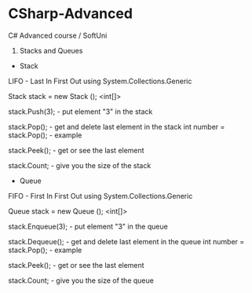 # CSharp-Advanced
C# Advanced course / SoftUni

01. Stacks and Queues

- Stack 

LIFO - Last In First Out
using System.Collections.Generic 

Stack<int> stack = new Stack<int> ();
     <char>
     <string>
     <object>
     <int[]>

stack.Push(3); - put element "3" in the stack

stack.Pop(); - get and delete last element in the stack
int number = stack.Pop(); - example

stack.Peek(); - get or see the last element

stack.Count; - give you the size of the stack


- Queue

FIFO - First In First Out
using System.Collections.Generic

Queue<int> stack = new Queue<int> ();
     <char>
     <string>
     <object>
     <int[]>

stack.Enqueue(3); - put element "3" in the queue

stack.Dequeue(); - get and delete last element in the queue
int number = stack.Pop(); - example

stack.Peek(); - get or see the last element

stack.Count; - give you the size of the queue
